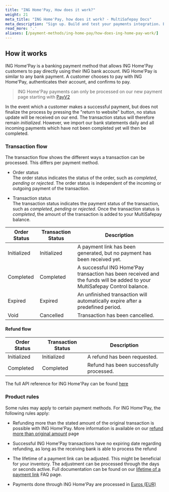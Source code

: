 ```yaml
---
title: "ING Home'Pay, How does it work?"
weight: 21
meta_title: "ING Home'Pay, how does it work? - MultiSafepay Docs"
meta_description: "Sign up. Build and test your payments integration. Explore our products and services. Use our API Reference, SDKs, and wrappers. Get support."
read_more: '.'
aliases: [/payment-methods/ing-home-pay/how-does-ing-home-pay-work/]
---
```

## How it works
ING Home'Pay is a banking payment method that allows ING Home'Pay customers to pay directly using their ING bank account. ING Home'Pay is similar to any bank payment. A customer chooses to pay with ING Home'Pay, authenticates their account, and confirms to pay.

> ING Home'Pay payments can only be processed on our new payment page starting with [PayV2](/tools/payment-pages/what-is-payv2)

In the event which a customer makes a successful payment, but does not finalize the process by pressing the "return to website" button, no status update will be received on our end. The transaction status will therefore remain _initialized_. However, we import our bank statements daily and all incoming payments which have not been completed yet will then be completed.

### Transaction flow
The transaction flow shows the different ways a transaction can be processed. This differs per payment method.

* Order status      
The order status indicates the status of the order, such as _completed_, _pending_ or _rejected_. The order status is independent of the incoming or outgoing payment of the transaction.

* Transaction status       
The transaction status indicates the payment status of the transaction, such as _completed_, _pending_ or _rejected_. Once the transaction status is _completed_, the amount of the transaction is added to your MultiSafepay balance.

| Order Status                      | Transaction Status      | Description |
|--------------------------------|-----------|-----------------------------------------------------------------------------------------|
| Initialized | Initialized | A payment link has been generated, but no payment has been received yet.  | 
| Completed   | Completed   | A successful ING Home'Pay transaction has been received and the funds will be added to your MultiSafepay Control balance.   | 
| Expired     | Expired     | An unfinished transaction will automatically expire after a predefined period.  | 
| Void        | Cancelled    | Transaction has been cancelled.   | 


#### Refund flow 

| Order Status                      | Transaction Status      | Description |
|--------------------------------|-----------|-----------------------------------------------------------------------------------------|
| Initialized    | Initialized | A refund has been requested. | 
| Completed      | Completed   | Refund has been successfully processed.  | 

The full API reference for ING Home'Pay can be found [here](/api/#ing-home-pay)

### Product rules
Some rules may apply to certain payment methods. For ING Home'Pay, the following rules apply:

* Refunding more than the stated amount of the original transaction is possible with ING Home'Pay. More information is available on our [refund more than original amount](/faq/finance/refund-more-than-original-amount) page

* Successful ING Home'Pay transactions have no expiring date regarding refunding, as long as the receiving bank is able to process the refund

* The lifetime of a payment link can be adjusted. This might be beneficial for your inventory. The adjustment can be processed through the days or seconds active. Full documentation can be found on our [lifetime of a payment link](/faq/api/lifetime-of-a-payment-link) FAQ page.


* Payments done through ING Home'Pay are processed in [Euros (EUR)](/faq/general/which-currencies-are-supported-by-multisafepay)
